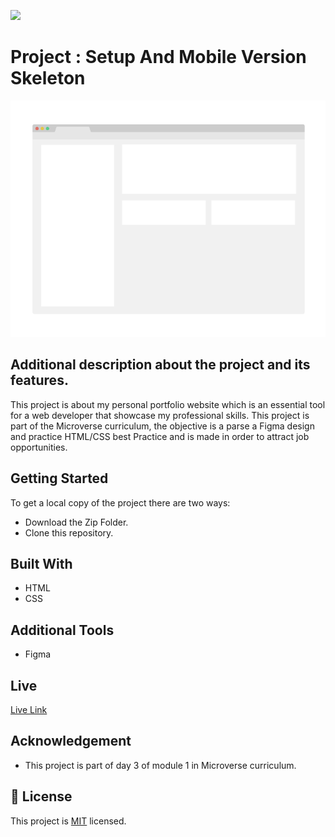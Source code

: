 ![](https://img.shields.io/badge/Microverse-blueviolet)

# Project : Setup And Mobile Version Skeleton

![screenshot](./app_screenshot.png)

## Additional description about the project and its features.

This project is about my personal portfolio website which is an essential tool for a web developer that showcase my professional skills. This project is part of the Microverse curriculum, the objective is a parse a Figma design and practice HTML/CSS best Practice and is made in order to attract job opportunities.

## Getting Started

To get a local copy of the project there are two ways:

- Download the Zip Folder.
- Clone this repository.

## Built With

- HTML
- CSS

## Additional Tools

- Figma

## Live

[Live Link](https://sja-thedude.github.io/Project-Portfolio-setup-and-mobile-version-skeleton/)

## Acknowledgement

- This project is part of day 3 of module 1 in Microverse curriculum.

## 📝 License

This project is [MIT](./MIT.md) licensed.
